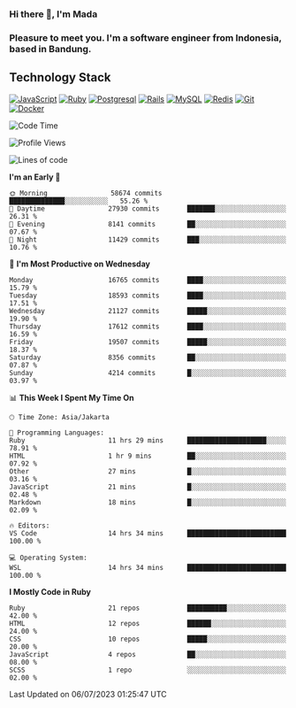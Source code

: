 ### Hi there 👋, I'm Mada
### Pleasure to meet you. I'm a software engineer from Indonesia, based in Bandung.

## Technology Stack

[![JavaScript](https://img.shields.io/badge/-JavaScript-%23F7DF1C?style=flat-square&logo=javascript&logoColor=000000&labelColor=%23F7DF1C&color=%23FFCE5A)](https://www.javascript.com/)
[![Ruby](https://img.shields.io/badge/Ruby-CC342D?style=flat-square&logo=ruby&logoColor=white)](https://www.ruby-lang.org/en/)
[![Postgresql](https://img.shields.io/badge/PostgreSQL-316192?style=flat-square&logo=postgresql&logoColor=ffffff)](https://www.postgresql.org/)
[![Rails](https://img.shields.io/badge/Ruby_on_Rails-CC0000?style=flat-square&logo=ruby-on-rails&logoColor=white)](https://rubyonrails.org/)
[![MySQL](https://img.shields.io/badge/-MySQL-4479A1?style=flat-square&logo=MySQL&logoColor=ffffff)](https://www.mysql.com/)
[![Redis](https://img.shields.io/badge/-Redis-DC382D?style=flat-square&logo=Redis&logoColor=ffffff)](https://redis.io/)
[![Git](https://img.shields.io/badge/-Git-%23F05032?style=flat-square&logo=git&logoColor=%23ffffff)](https://git-scm.com/)
[![Docker](https://img.shields.io/badge/-Docker-2496ED?style=flat-square&logo=docker&logoColor=ffffff)](https://www.docker.com/)
<!--
**madaarya/madaarya** is a ✨ _special_ ✨ repository because its `README.md` (this file) appears on your GitHub profile.

Here are some ideas to get you started:

- 🔭 I’m currently working on ...
- 🌱 I’m currently learning ...
- 👯 I’m looking to collaborate on ...
- 🤔 I’m looking for help with ...
- 💬 Ask me about ...
- 📫 How to reach me: ...
- 😄 Pronouns: ...
- ⚡ Fun fact: ...
-->
<!--START_SECTION:waka-->
![Code Time](http://img.shields.io/badge/Code%20Time-5%2C508%20hrs%209%20mins-blue)

![Profile Views](http://img.shields.io/badge/Profile%20Views-5-blue)

![Lines of code](https://img.shields.io/badge/From%20Hello%20World%20I%27ve%20Written-40.0%20million%20lines%20of%20code-blue)

**I'm an Early 🐤** 

```text
🌞 Morning                58674 commits       ██████████████░░░░░░░░░░░   55.26 % 
🌆 Daytime                27930 commits       ███████░░░░░░░░░░░░░░░░░░   26.31 % 
🌃 Evening                8141 commits        ██░░░░░░░░░░░░░░░░░░░░░░░   07.67 % 
🌙 Night                  11429 commits       ███░░░░░░░░░░░░░░░░░░░░░░   10.76 % 
```
📅 **I'm Most Productive on Wednesday** 

```text
Monday                   16765 commits       ████░░░░░░░░░░░░░░░░░░░░░   15.79 % 
Tuesday                  18593 commits       ████░░░░░░░░░░░░░░░░░░░░░   17.51 % 
Wednesday                21127 commits       █████░░░░░░░░░░░░░░░░░░░░   19.90 % 
Thursday                 17612 commits       ████░░░░░░░░░░░░░░░░░░░░░   16.59 % 
Friday                   19507 commits       █████░░░░░░░░░░░░░░░░░░░░   18.37 % 
Saturday                 8356 commits        ██░░░░░░░░░░░░░░░░░░░░░░░   07.87 % 
Sunday                   4214 commits        █░░░░░░░░░░░░░░░░░░░░░░░░   03.97 % 
```


📊 **This Week I Spent My Time On** 

```text
🕑︎ Time Zone: Asia/Jakarta

💬 Programming Languages: 
Ruby                     11 hrs 29 mins      ████████████████████░░░░░   78.91 % 
HTML                     1 hr 9 mins         ██░░░░░░░░░░░░░░░░░░░░░░░   07.92 % 
Other                    27 mins             █░░░░░░░░░░░░░░░░░░░░░░░░   03.16 % 
JavaScript               21 mins             █░░░░░░░░░░░░░░░░░░░░░░░░   02.48 % 
Markdown                 18 mins             █░░░░░░░░░░░░░░░░░░░░░░░░   02.09 % 

🔥 Editors: 
VS Code                  14 hrs 34 mins      █████████████████████████   100.00 % 

💻 Operating System: 
WSL                      14 hrs 34 mins      █████████████████████████   100.00 % 
```

**I Mostly Code in Ruby** 

```text
Ruby                     21 repos            ██████████░░░░░░░░░░░░░░░   42.00 % 
HTML                     12 repos            ██████░░░░░░░░░░░░░░░░░░░   24.00 % 
CSS                      10 repos            █████░░░░░░░░░░░░░░░░░░░░   20.00 % 
JavaScript               4 repos             ██░░░░░░░░░░░░░░░░░░░░░░░   08.00 % 
SCSS                     1 repo              ░░░░░░░░░░░░░░░░░░░░░░░░░   02.00 % 
```




 Last Updated on 06/07/2023 01:25:47 UTC
<!--END_SECTION:waka-->
